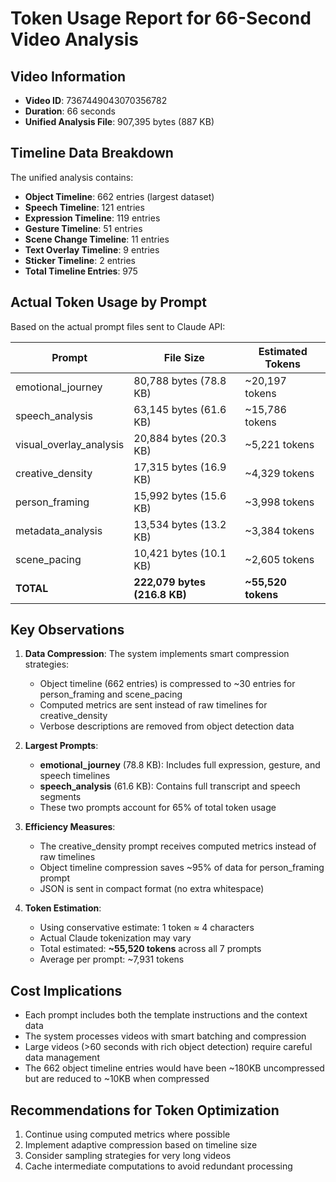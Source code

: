 # Token Usage Report for 66-Second Video Analysis

## Video Information
- **Video ID**: 7367449043070356782
- **Duration**: 66 seconds
- **Unified Analysis File**: 907,395 bytes (887 KB)

## Timeline Data Breakdown
The unified analysis contains:
- **Object Timeline**: 662 entries (largest dataset)
- **Speech Timeline**: 121 entries
- **Expression Timeline**: 119 entries
- **Gesture Timeline**: 51 entries
- **Scene Change Timeline**: 11 entries
- **Text Overlay Timeline**: 9 entries
- **Sticker Timeline**: 2 entries
- **Total Timeline Entries**: 975

## Actual Token Usage by Prompt

Based on the actual prompt files sent to Claude API:

| Prompt | File Size | Estimated Tokens |
|--------|-----------|-----------------|
| emotional_journey | 80,788 bytes (78.8 KB) | ~20,197 tokens |
| speech_analysis | 63,145 bytes (61.6 KB) | ~15,786 tokens |
| visual_overlay_analysis | 20,884 bytes (20.3 KB) | ~5,221 tokens |
| creative_density | 17,315 bytes (16.9 KB) | ~4,329 tokens |
| person_framing | 15,992 bytes (15.6 KB) | ~3,998 tokens |
| metadata_analysis | 13,534 bytes (13.2 KB) | ~3,384 tokens |
| scene_pacing | 10,421 bytes (10.1 KB) | ~2,605 tokens |
| **TOTAL** | **222,079 bytes (216.8 KB)** | **~55,520 tokens** |

## Key Observations

1. **Data Compression**: The system implements smart compression strategies:
   - Object timeline (662 entries) is compressed to ~30 entries for person_framing and scene_pacing
   - Computed metrics are sent instead of raw timelines for creative_density
   - Verbose descriptions are removed from object detection data

2. **Largest Prompts**:
   - **emotional_journey** (78.8 KB): Includes full expression, gesture, and speech timelines
   - **speech_analysis** (61.6 KB): Contains full transcript and speech segments
   - These two prompts account for 65% of total token usage

3. **Efficiency Measures**:
   - The creative_density prompt receives computed metrics instead of raw timelines
   - Object timeline compression saves ~95% of data for person_framing prompt
   - JSON is sent in compact format (no extra whitespace)

4. **Token Estimation**:
   - Using conservative estimate: 1 token ≈ 4 characters
   - Actual Claude tokenization may vary
   - Total estimated: **~55,520 tokens** across all 7 prompts
   - Average per prompt: ~7,931 tokens

## Cost Implications
- Each prompt includes both the template instructions and the context data
- The system processes videos with smart batching and compression
- Large videos (>60 seconds with rich object detection) require careful data management
- The 662 object timeline entries would have been ~180KB uncompressed but are reduced to ~10KB when compressed

## Recommendations for Token Optimization
1. Continue using computed metrics where possible
2. Implement adaptive compression based on timeline size
3. Consider sampling strategies for very long videos
4. Cache intermediate computations to avoid redundant processing